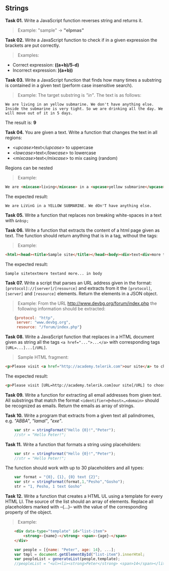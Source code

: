 ## Strings

**Task 01.** Write a JavaScript function reverses string and returns it.
>Example: "sample" → **"elpmas"**

**Task 02.** Write a JavaScript function to check if in a given expression the brackets are put correctly.
>Examples:
* Correct expression: **((a+b)/5-d)**
* Incorrect expression: **)(a+b))**

**Task 03.** Write a JavaScript function that finds how many times a substring is contained in a given text (perform case insensitive search).
>Example: The target substring is *"in"*. The text is as follows:
```
We are living in an yellow submarine. We don't have anything else. Inside the submarine is very tight. So we are drinking all the day. We will move out of it in 5 days.
```
The result is: **9**

**Task 04.** You are given a text. Write a function that changes the text in all regions:
* <i>\<upcase></i>text<i>\</upcase></i> to uppercase
* <i>\<lowcase></i>text<i>\</lowcase></i> to lowercase
* <i>\<mixcase></i>text<i>\</mixcase></i> to mix casing (random)

Regions can be nested
>Example:
```html
We are <mixcase>living</mixcase> in a <upcase>yellow submarine</upcase>. We <mixcase>don't</mixcase> have <lowcase>anything</lowcase> else.
```
The expected result:
```
We are LiVinG in a YELLOW SUBMARINE. We dOn'T have anything else.
```

**Task 05.** Write a function that replaces non breaking white-spaces in a text with `&nbsp;`

**Task 06.** Write a function that extracts the content of a html page given as text. The function should return anything that is in a tag, without the tags:
>Example:
```html
<html><head><title>Sample site</title></head><body><div>text<div>more text</div>and more...</div> in body</body></html>
```
The expected result:
```
Sample sitetextmore textand more... in body
```

**Task 07.** Write a script that parses an URL address given in the format: `[protocol]://[server]/[resource]` and extracts from it the `[protocol]`, `[server]` and `[resource]` elements. Return the elements in a JSON object.
>Example: From the URL http://www.devbg.org/forum/index.php the following information should be extracted:
```js
	{protocol: "http",
	 server: "www.devbg.org", 
	 resource: "/forum/index.php"}
```

**Task 08.** Write a JavaScript function that replaces in a HTML document given as string all the tags `<a href="...">...</a>` with corresponding tags `[URL=...]...[/URL]`.
>Sample HTML fragment:
```html
<p>Please visit <a href="http://academy.telerik.com">our site</a> to choose a training course. Also visit <a href="www.devbg.org">our forum</a> to discuss the courses.</p>
```
The expected result:
```html
<p>Please visit [URL=http://academy.telerik.com]our site[/URL] to choose a training course. Also visit [URL=www.devbg.org]our forum[/URL] to discuss the courses.</p>
```

**Task 09.** Write a function for extracting all email addresses from given text. All substrings that match the format `<identifier>@<host>…<domain>` should be recognized as emails. Return the emails as array of strings.

**Task 10.** Write a program that extracts from a given text all palindromes, e.g. *"ABBA"*, *"lamal"*, *"exe"*.
```js
	var str = stringFormat("Hello {0}!","Peter");
	//str = "Hello Peter!";
```

**Task 11.** Write a function that formats a string using placeholders:
```js
	var str = stringFormat("Hello {0}!","Peter");
	//str = "Hello Peter!";
```
The function should work with up to 30 placeholders and all types:
```js
	var format = "{0}, {1}, {0} text {2}";
	var str = stringFormat(format,1,"Pesho","Gosho");
	str = "1, Pesho, 1 text Gosho"
```

**Task 12.** Write a function that creates a HTML UL using a template for every HTML LI. The source of the list should an array of elements. Replace all placeholders marked with –{...}– with the value of the corresponding property of the object.
>Example:
```html
	<div data-type="template" id="list-item">
		<strong>-{name}-</strong> <span>-{age}-</span>
	</div>
```
```js
	var people = [{name: "Peter", age: 14}, ...];
	var tmpl = document.getElementById("list-item").innerHtml;
	var peopleList = generateList(people,template);
	//peopleList = "<ul><li><strong>Peter</strong> <span>14</span></li><li>...</li>...</ul>"
```